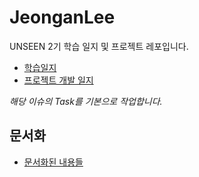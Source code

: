 # JeonganLee

UNSEEN 2기 학습 일지 및 프로젝트 레포입니다.

- [학습일지](https://github.com/futurelabunseen/B-JeonganLee/issues/1)
- [프로젝트 개발 일지](https://github.com/futurelabunseen/B-JeonganLee/issues/2)

*해당 이슈의 Task를 기본으로 작업합니다.*

## 문서화

- [문서화된 내용들](./Document/README.md)
